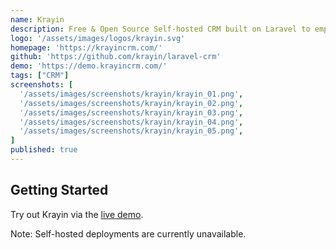 ```yaml
---
name: Krayin
description: Free & Open Source Self-hosted CRM built on Laravel to empower customer relationships
logo: '/assets/images/logos/krayin.svg'
homepage: 'https://krayincrm.com/'
github: 'https://github.com/krayin/laravel-crm'
demo: 'https://demo.krayincrm.com/'
tags: ["CRM"]
screenshots: [
  '/assets/images/screenshots/krayin/krayin_01.png',
  '/assets/images/screenshots/krayin/krayin_02.png',
  '/assets/images/screenshots/krayin/krayin_03.png',
  '/assets/images/screenshots/krayin/krayin_04.png',
  '/assets/images/screenshots/krayin/krayin_05.png',
]
published: true
---
```


## Getting Started

Try out Krayin via the [live demo](https://demo.krayincrm.com/).

Note: Self-hosted deployments are currently unavailable.
